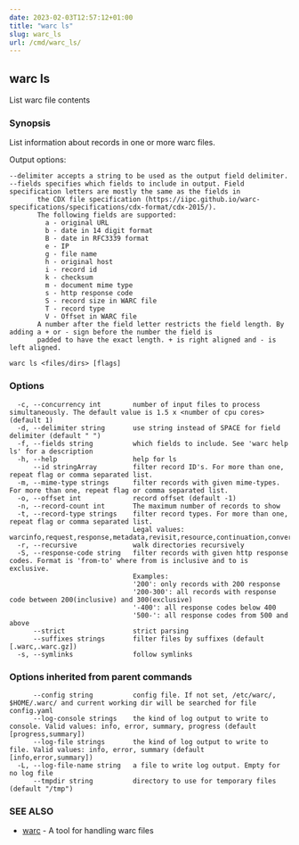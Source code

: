 ```yaml
---
date: 2023-02-03T12:57:12+01:00
title: "warc ls"
slug: warc_ls
url: /cmd/warc_ls/
---
```

## warc ls

List warc file contents

### Synopsis

List information about records in one or more warc files.

Output options:

    --delimiter accepts a string to be used as the output field delimiter.
    --fields specifies which fields to include in output. Field specification letters are mostly the same as the fields in
           the CDX file specification (https://iipc.github.io/warc-specifications/specifications/cdx-format/cdx-2015/).
           The following fields are supported:
             a - original URL
             b - date in 14 digit format
             B - date in RFC3339 format
             e - IP
             g - file name
             h - original host
             i - record id
             k - checksum
             m - document mime type
             s - http response code
             S - record size in WARC file
             T - record type
             V - Offset in WARC file
           A number after the field letter restricts the field length. By adding a + or - sign before the number the field is
           padded to have the exact length. + is right aligned and - is left aligned.

```
warc ls <files/dirs> [flags]
```

### Options

```
  -c, --concurrency int        number of input files to process simultaneously. The default value is 1.5 x <number of cpu cores> (default 1)
  -d, --delimiter string       use string instead of SPACE for field delimiter (default " ")
  -f, --fields string          which fields to include. See 'warc help ls' for a description
  -h, --help                   help for ls
      --id stringArray         filter record ID's. For more than one, repeat flag or comma separated list.
  -m, --mime-type strings      filter records with given mime-types. For more than one, repeat flag or comma separated list.
  -o, --offset int             record offset (default -1)
  -n, --record-count int       The maximum number of records to show
  -t, --record-type strings    filter record types. For more than one, repeat flag or comma separated list.
                               Legal values: warcinfo,request,response,metadata,revisit,resource,continuation,conversion
  -r, --recursive              walk directories recursively
  -S, --response-code string   filter records with given http response codes. Format is 'from-to' where from is inclusive and to is exclusive.
                               Examples:
                               '200': only records with 200 response
                               '200-300': all records with response code between 200(inclusive) and 300(exclusive)
                               '-400': all response codes below 400
                               '500-': all response codes from 500 and above
      --strict                 strict parsing
      --suffixes strings       filter files by suffixes (default [.warc,.warc.gz])
  -s, --symlinks               follow symlinks
```

### Options inherited from parent commands

```
      --config string          config file. If not set, /etc/warc/, $HOME/.warc/ and current working dir will be searched for file config.yaml
      --log-console strings    the kind of log output to write to console. Valid values: info, error, summary, progress (default [progress,summary])
      --log-file strings       the kind of log output to write to file. Valid values: info, error, summary (default [info,error,summary])
  -L, --log-file-name string   a file to write log output. Empty for no log file
      --tmpdir string          directory to use for temporary files (default "/tmp")
```

### SEE ALSO

* [warc](../warc/)	 - A tool for handling warc files

